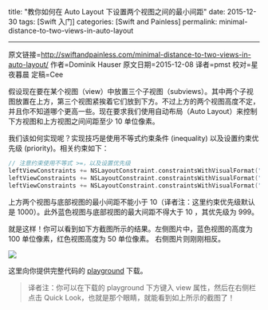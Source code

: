 title: "教你如何在 Auto Layout 下设置两个视图之间的最小间距"
date: 2015-12-30
tags: [Swift 入门]
categories: [Swift and Painless]
permalink: minimal-distance-to-two-views-in-auto-layout

---
原文链接=http://swiftandpainless.com/minimal-distance-to-two-views-in-auto-layout/
作者=Dominik Hauser
原文日期=2015-12-08
译者=pmst
校对=星夜暮晨
定稿=Cee

<!--此处开始正文-->

假设现在要在某个视图（view）中放置三个子视图（subviews）。其中两个子视图放置在上方，第三个视图紧挨着它们放到下方。不过上方的两个视图高度不定，并且你不知道哪个更高一些。现在要求我们使用自动布局（Auto Layout）来控制下方视图和上方视图之间间距至少 10 单位像素。

<!--more-->

我们该如何实现呢？实现技巧是使用不等式约束条件 (inequality) 以及设置约束优先级 (priority)。相关约束如下：

```swift
// 注意约束使用不等式 >=，以及设置优先级
leftViewConstraints += NSLayoutConstraint.constraintsWithVisualFormat("V:[red(50)]-(>=10)-[green]", options: [], metrics: nil, views: leftViews)
leftViewConstraints += NSLayoutConstraint.constraintsWithVisualFormat("V:[blue(100)]-(>=10)-[green]", options: [], metrics: nil, views: leftViews)
leftViewConstraints += NSLayoutConstraint.constraintsWithVisualFormat("V:[blue(100)]-(<=10@999)-[green]", options: [], metrics: nil, views: leftViews)
```

上方两个视图与底部视图的最小间距不能小于 10（译者注：这里约束优先级默认是 1000）。此外蓝色视图与底部视图的最大间距不得大于 10 ，其优先级为 999。

就是这样！你可以看到如下方截图所示的结果。左侧图片中，蓝色视图的高度为 100 单位像素，红色视图高度为 50 单位像素。 右侧图片则刚刚相反。


![](https://swift.gg/img/articles/minimal-distance-to-two-views-in-auto-layout/Screen-Shot-2015-12-08-at-21.52.25-300x155.png1451437944.9187686)

这里向你提供完整代码的 [playground](http://swift.eltanin.uberspace.de/wp-content/uploads/2015/12/MinimalDistanceAutoLayoutPlayground.playground.zip) 下载。



> 译者注：你可以在下载的 playground 下方键入 view 属性，然后在右侧栏点击 Quick Look，也就是那个眼睛，就能看到如上所示的截图了！






[1]:	http://swift.eltanin.uberspace.de/wp-content/uploads/2015/12/MinimalDistanceAutoLayoutPlayground.playground.zip

[image-1]:	http://swift.eltanin.uberspace.de/wp-content/uploads/2015/12/Screen-Shot-2015-12-08-at-21.52.25-300x155.png